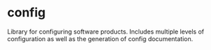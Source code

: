 # config
Library for configuring software products.  Includes multiple levels of configuration as well as the generation of config documentation.
